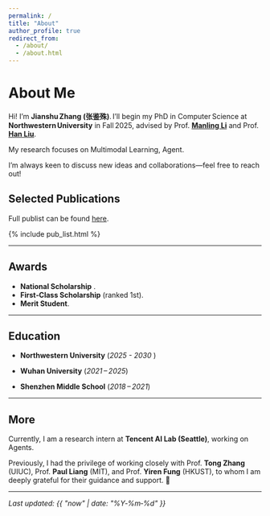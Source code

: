 ```yaml
---
permalink: /
title: "About"
author_profile: true
redirect_from:
  - /about/
  - /about.html
---
```


# About Me

Hi! I’m **Jianshu Zhang (张鉴殊)**. I’ll begin my PhD in Computer Science at **Northwestern University** in Fall 2025, advised by Prof. [**Manling Li**](https://limanling.github.io/) and Prof. [**Han Liu**](https://www.mccormick.northwestern.edu/research-faculty/directory/profiles/liu-han.html).

My research focuses on Multimodal Learning, Agent.

I’m always keen to discuss new ideas and collaborations—feel free to reach out!


## Selected Publications
Full publist can be found [here](https://scholar.google.com/citations?user=52dkNnkAAAAJ&hl=en).
<!-- The publication list is now modular.  
Create a YAML file at `_data/publications.yml` with your publication entries, and an include file at `_includes/pub_list.html` that loops through them.  
Then simply include the list here: -->

{% include pub_list.html %}

---

## Awards

- **National Scholarship** .
- **First‑Class Scholarship** (ranked 1st).
- **Merit Student**.

---

## Education

- **Northwestern University** (*2025 - 2030* )

- **Wuhan University** (*2021 – 2025*)

- **Shenzhen Middle School** (*2018 – 2021*)

---

## More

<p>
Currently, I am a research intern at <strong>Tencent AI Lab (Seattle)</strong>, working on Agents.
</p>

<p>
Previously, I had the privilege of working closely with  
Prof. <strong>Tong Zhang</strong> (UIUC), Prof. <strong>Paul Liang</strong> (MIT), and Prof. <strong>Yiren Fung</strong> (HKUST),  
to whom I am deeply grateful for their guidance and support. 🙏
</p>


---


*Last updated: {{ "now" | date: "%Y‑%m‑%d" }}*
